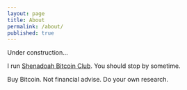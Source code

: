 ```yaml
---
layout: page
title: About
permalink: /about/
published: true
---
```

Under construction...

I run [Shenadoah Bitcoin Club](https://shenadoahbitcoin.club). You should stop by sometime.

Buy Bitcoin. Not financial advise. Do your own research.
